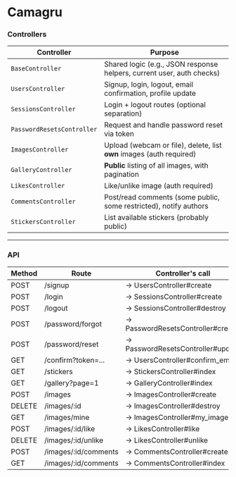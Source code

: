 # Camagru

### Controllers

| Controller                 | Purpose                                                               |
| -------------------------- | --------------------------------------------------------------------- |
| `BaseController`           | Shared logic (e.g., JSON response helpers, current user, auth checks) |
| `UsersController`          | Signup, login, logout, email confirmation, profile update             |
| `SessionsController`       | Login + logout routes (optional separation)                           |
| `PasswordResetsController` | Request and handle password reset via token                           |
| `ImagesController`         | Upload (webcam or file), delete, list **own** images (auth required)  |
| `GalleryController`        | **Public** listing of all images, with pagination                     |
| `LikesController`          | Like/unlike image (auth required)                                     |
| `CommentsController`       | Post/read comments (some public, some restricted), notify authors     |
| `StickersController`       | List available stickers (probably public)                             |

---

### API

| Method | Route | Controller's call |
| ---- | ----------------------------- | ------------------------ |
| POST |     /signup                   | → UsersController#create |
| POST |     /login                    | → SessionsController#create |
| POST |     /logout                   | → SessionsController#destroy |
| POST |     /password/forgot          | → PasswordResetsController#create |
| POST |     /password/reset           | → PasswordResetsController#update |
| GET |      /confirm?token=...        | → UsersController#confirm_email |
| GET |      /stickers                 | → StickersController#index |
| GET |      /gallery?page=1           | → GalleryController#index |
| POST |     /images                   | → ImagesController#create |
| DELETE |   /images/:id               | → ImagesController#destroy |
| GET |      /images/mine              | → ImagesController#my_images |
| POST |     /images/:id/like          | → LikesController#like |
| DELETE |   /images/:id/unlike        | → LikesController#unlike |
| POST |     /images/:id/comments      | → CommentsController#create |
| GET |      /images/:id/comments      | → CommentsController#index |